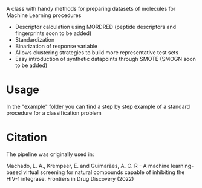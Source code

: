 A class with handy methods for preparing datasets of molecules for Machine Learning procedures

- Descriptor calculation using MORDRED (peptide descriptors and fingerprints soon to be added)
- Standardization
- Binarization of response variable
- Allows clustering strategies to build more representative test sets
- Easy introduction of synthetic datapoints through SMOTE (SMOGN soon to be added)

# Usage
In the "example" folder you can find a step by step example of a standard procedure for a classification problem

# Citation

The pipeline was originally used in:

Machado, L. A., Krempser, E. and Guimarães, A. C. R - A machine learning-based virtual screening for natural compounds capable of inhibiting the HIV-1 integrase. Frontiers in Drug Discovery (2022)

